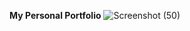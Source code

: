 **My Personal Portfolio**
![Screenshot (50)](https://github.com/prasannavasudevan/portfolio/assets/32860910/691a5a30-97c8-4f4b-9062-744b88ca9290)
